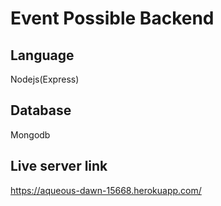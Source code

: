 # Event Possible Backend 

## Language
Nodejs(Express)

## Database
Mongodb

## Live server link
https://aqueous-dawn-15668.herokuapp.com/